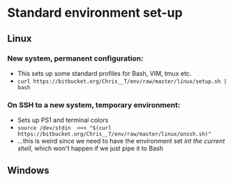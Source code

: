 # Standard environment set-up

## Linux

### New system, permanent configuration:

* This sets up some standard profiles for Bash, VIM, tmux etc.
* `curl https://bitbucket.org/Chris__T/env/raw/master/linux/setup.sh | bash`

### On SSH to a new system, temporary environment:

* Sets up PS1 and terminal colors
* `source /dev/stdin  <<< "$(curl https://bitbucket.org/Chris__T/env/raw/master/linux/onssh.sh)"`
* ...this is weird since we need to have the environment set _int the current shell_, which won't happen if we just pipe it to Bash

## Windows

